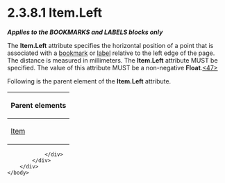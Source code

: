 <html dir="LTR" xmlns:mshelp="http://msdn.microsoft.com/mshelp" xmlns:ddue="http://ddue.schemas.microsoft.com/authoring/2003/5" xmlns:xlink="http://www.w3.org/1999/xlink" xmlns:tool="http://www.microsoft.com/tooltip">
    <head>
        <meta http-equiv="Content-Type" content="text/html; CHARSET=utf-8"></meta>
        <meta name="save" content="history"></meta>
        <title>2.3.8.1 Item.Left</title>
        <xml>
            <mshelp:toctitle title="2.3.8.1 Item.Left"></mshelp:toctitle>
            <mshelp:rltitle title="[MS-RGDI]: Item.Left"></mshelp:rltitle>
            <mshelp:keyword index="A" term="b2c4c083-0210-4777-b403-fbf968947153"></mshelp:keyword>
            <mshelp:attr name="DCSext.ContentType" value="open specification"></mshelp:attr>
            <mshelp:attr name="AssetID" value="b2c4c083-0210-4777-b403-fbf968947153"></mshelp:attr>
            <mshelp:attr name="TopicType" value="kbRef"></mshelp:attr>
            <mshelp:attr name="DCSext.Title" value="[MS-RGDI]: Item.Left" />
        </xml>
    </head>
    <body>
        <div id="header">
            <h1 class="heading">2.3.8.1 Item.Left</h1>
        </div>
        <div id="mainSection">
            <div id="mainBody">
                <div id="allHistory" class="saveHistory"></div>
                <div id="sectionSection0" class="section" name="collapseableSection">
                    

<p><b><i>Applies to the BOOKMARKS and LABELS blocks only</i></b></p>

<p>The <b>Item.Left</b> attribute specifies the horizontal
position of a point that is associated with a <a href="557e6223-9107-4be3-9f7c-b83beb5d16fc.htm#gt_42f9c2f4-8a4b-4d64-a0e1-fc071debdf4c">bookmark</a> or <a href="557e6223-9107-4be3-9f7c-b83beb5d16fc.htm#gt_4c56ea75-c676-4525-b131-71d71c3de91a">label</a> relative to the left
edge of the page. The distance is measured in millimeters. The <b>Item.Left</b>
attribute MUST be specified. The value of this attribute MUST be a non-negative
<b>Float</b>.<a id="Appendix_A_Target_47"></a><a href="5f16d945-e8a0-4cc3-9547-1c8f3e568219.htm#Appendix_A_47" aria-label="Product behavior note 47">&lt;47&gt;</a></p>

<p>Following is the parent element of the <b>Item.Left</b>
attribute.</p>

<table>
 <thead>
  <tr>
   <th>
   <p>Parent elements</p>
   </th>
  </tr>
 </thead>
 <tr>
  <td>
  <p><a href="d9e55a22-e349-488d-b9f2-5656a8e2daea.htm">Item</a></p>
  </td>
 </tr>
</table>

<p> </p>


                </div>
            </div>
        </div>
    </body>
</html>